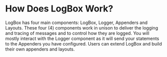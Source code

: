 # How Does LogBox Work?

LogBox has four main components: LogBox, Logger, Appenders and Layouts. These four (4) components work in unison to deliver the logging and tracing of messages and to control how they are logged. You will mostly interact with the Logger component as it will send your statements to the Appenders you have configured. Users can extend LogBox and build their own appenders and layouts.
